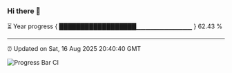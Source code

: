 ### Hi there 👋

⏳ Year progress { ██████████████████▁▁▁▁▁▁▁▁▁▁▁▁ } 62.43 %

---

⏰ Updated on Sat, 16 Aug 2025 20:40:40 GMT

![Progress Bar CI](https://github.com/IshwaranRudhara/GIT-ACTION/workflows/Progress%20Bar%20CI/badge.svg)
